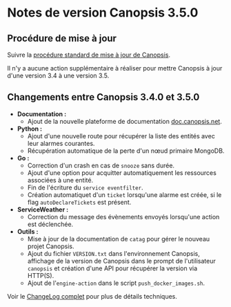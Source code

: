 # Notes de version Canopsis 3.5.0

## Procédure de mise à jour

Suivre la [procédure standard de mise à jour de Canopsis](../guide-administration/mise-a-jour/index.md).

Il n'y a aucune action supplémentaire à réaliser pour mettre Canopsis à jour d'une version 3.4 à une version 3.5.

## Changements entre Canopsis 3.4.0 et 3.5.0

*  **Documentation :**
    *  Ajout de la nouvelle plateforme de documentation [doc.canopsis.net](https://doc.canopsis.net). 
*  **Python :**
    *  Ajout d'une nouvelle route pour récupérer la liste des entités avec leur alarmes courantes.
    *  Récupération automatique de la perte d'un nœud primaire MongoDB.
*  **Go :**
    *  Correction d'un crash en cas de `snooze` sans durée.
    *  Ajout d'une option pour acquitter automatiquement les ressources associées à une entité.
    *  Fin de l'écriture du `service eventfilter`.
    *  Création automatiquet d'un `ticket` lorsqu'une alarme est créée, si le flag `autoDeclareTickets` est présent.
*  **ServiceWeather :**
    *  Correction du message des évènements envoyés lorsqu'une action est déclenchée.
*  **Outils :**
    *  Mise à jour de la documentation de `catag` pour gérer le nouveau projet Canopsis.
    *  Ajout du fichier `VERSION.txt` dans l'environnement Canopsis, affichage de la version de Canopsis dans le prompt de l'utilisateur `canopsis` et création d'une API pour récupérer la version via HTTP(S).
    *  Ajout de l'`engine-action` dans le script `push_docker_images.sh`.

Voir le [ChangeLog complet](https://git.canopsis.net/canopsis/canopsis/blob/develop/CHANGELOG.md) pour plus de détails techniques.
